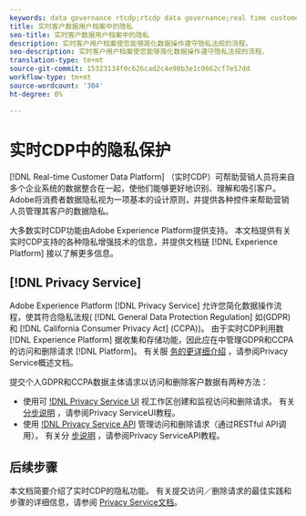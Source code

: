```yaml
---
keywords: data governance rtcdp;rtcdp data governance;real time customer data profile data governance;privacy rtcdp;rtcdp privacy
title: 实时客户数据用户档案中的隐私
seo-title: 实时客户数据用户档案中的隐私
description: 实时客户用户档案使您能够简化数据操作遵守隐私法规的流程。
seo-description: 实时客户用户档案使您能够简化数据操作遵守隐私法规的流程。
translation-type: tm+mt
source-git-commit: 15323134f0c626cad2c4e90b3e1c0662cf7e57dd
workflow-type: tm+mt
source-wordcount: '304'
ht-degree: 0%

---
```



# 实时CDP中的隐私保护

[!DNL Real-time Customer Data Platform] （实时CDP）可帮助营销人员将来自多个企业系统的数据整合在一起，使他们能够更好地识别、理解和吸引客户。 Adobe将消费者数据隐私视为一项基本的设计原则，并提供各种控件来帮助营销人员管理其客户的数据隐私。

大多数实时CDP功能由Adobe Experience Platform提供支持。 本文档提供有关实时CDP支持的各种隐私增强技术的信息，并提供文档链 [!DNL Experience Platform] 接以了解更多信息。

## [!DNL Privacy Service]

Adobe Experience Platform [!DNL Privacy Service] 允许您简化数据操作流程，使其符合隐私法规( [!DNL General Data Protection Regulation] 如(GDPR)和 [!DNL California Consumer Privacy Act] (CCPA))。 由于实时CDP利用数 [!DNL Experience Platform] 据收集和存储功能，因此应在中管理GDPR和CCPA的访问和删除请求 [!DNL Platform]。 有关服 [务的更详细介绍](../../privacy-service/home.md) ，请参阅Privacy Service概述文档。

提交个人GDPR和CCPA数据主体请求以访问和删除客户数据有两种方法：

* 使用可 [!DNL Privacy Service UI](https://gdprui.cloud.adobe.io/) 视工作区创建和监视访问和删除请求。 有关 [分步说明](../../privacy-service/ui/overview.md) ，请参阅Privacy ServiceUI教程。
* 使用 [!DNL Privacy Service API](https://www.adobe.io/apis/experienceplatform/home/api-reference.html#!acpdr/swagger-specs/privacy-service.yaml) 管理访问和删除请求（通过RESTful API调用）。 有关分 [步说明](../../privacy-service/api/getting-started.md) ，请参阅Privacy ServiceAPI教程。

<!-- (Capability will not be available for November GA) 
## Opt-out capabilities

Real-time CDP provides two types of consumer opt-out capabilities:

1. **General opt-out**: (Waiting on info)
1. **Segment-level opt-out of sale**: Opt-out of sale requests are captured using the Profile Privacy mixin (see the section on "Handling opt-out requests" in the [Real-time Customer Profile overview](../../profile/home.md) for more information). Using this, you can exclude users who have opted out from a segment using boolean logic ("AND NOT") in the segment predicate.
-->

## 后续步骤

本文档简要介绍了实时CDP的隐私功能。 有关提交访问／删除请求的最佳实践和步骤的详细信息，请参阅 [Privacy Service文档](../../privacy-service/home.md)。
